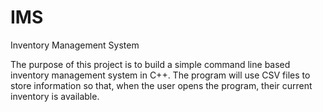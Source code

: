 # IMS
Inventory Management System

The purpose of this project is to build a simple command line based inventory management system in C++. The program will use CSV files to store information so that, when the user opens the program, their current inventory is available.
